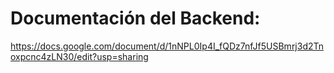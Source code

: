 # Documentación del Backend: 
https://docs.google.com/document/d/1nNPL0Ip4I_fQDz7nfJf5USBmrj3d2Tnoxpcnc4zLN30/edit?usp=sharing
